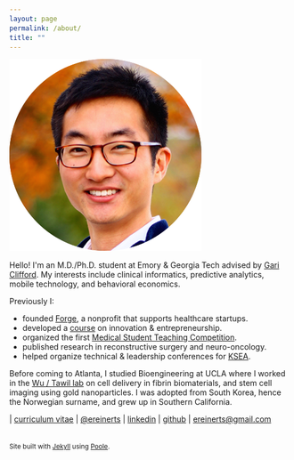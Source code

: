 ```yaml
---
layout: page
permalink: /about/
title: ""
---
```


<img src="/images/erik.png">

Hello! I'm an M.D./Ph.D. student at Emory & Georgia Tech advised by [Gari Clifford](http://gdclifford.info/gari). My interests include clinical informatics, predictive analytics, mobile technology, and behavioral economics.

Previously I:

+ founded [Forge](http://forgehealth.org), a nonprofit that supports healthcare startups.
+ developed a [course](http://erikreinertsen.com/iemed/) on innovation & entrepreneurship.
+ organized the first [Medical Student Teaching Competition](http://emorymstc.com/).
+ published research in reconstructive surgery and neuro-oncology.
+ helped organize technical & leadership conferences for [KSEA](http://ksea.org/).

Before coming to Atlanta, I studied Bioengineering at UCLA where I worked in the [Wu / Tawil lab](http://wulab.seas.ucla.edu/) on cell delivery in fibrin biomaterials, and stem cell imaging using gold nanoparticles. I was adopted from South Korea, hence the Norwegian surname, and grew up in Southern California.

<i class="fa fa-graduation-cap"></i> | [curriculum vitae](https://dl.dropboxusercontent.com/u/1102315/Erik%20Reinertsen%20CV.pdf)
<i class="fa fa-twitter"></i> | [@ereinerts](http://www.twitter.com/ereinerts)
<i class="fa fa-linkedin"></i> | [linkedin](http://www.linkedin.com/in/erikreinertsen/)
<i class="fa fa-github"></i> | [github](https://github.com/erikreinerts)
<i class="fa fa-envelope"></i> | <a href="mailto:ereinerts@gmail.com">ereinerts@gmail.com</a>

<footer class="footer">
<small><br>
Site built with <a href="http://jekyllrb.com/" target="_blank">Jekyll</a> using <a href="http://getpoole.com/" target="_blank">Poole</a>.
</small>
</footer>
